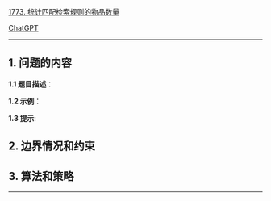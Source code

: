 [1773. 统计匹配检索规则的物品数量](https://leetcode.cn/problems/count-items-matching-a-rule)

[ChatGPT](chat.openai.com)

---

## 1. 问题的内容
**1.1 题目描述**：

**1.2 示例**：

**1.3 提示**:

## 2. 边界情况和约束


## 3. 算法和策略

---

